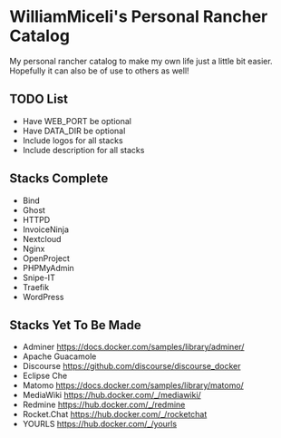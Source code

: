 # WilliamMiceli's Personal Rancher Catalog

My personal rancher catalog to make my own life just a little bit easier.
Hopefully it can also be of use to others as well!

## TODO List

* Have WEB_PORT be optional
* Have DATA_DIR be optional
* Include logos for all stacks
* Include description for all stacks

## Stacks Complete

* Bind
* Ghost
* HTTPD
* InvoiceNinja
* Nextcloud
* Nginx
* OpenProject
* PHPMyAdmin
* Snipe-IT
* Traefik
* WordPress

## Stacks Yet To Be Made

* Adminer <https://docs.docker.com/samples/library/adminer/>
* Apache Guacamole
* Discourse <https://github.com/discourse/discourse_docker>
* Eclipse Che
* Matomo <https://docs.docker.com/samples/library/matomo/>
* MediaWiki <https://hub.docker.com/_/mediawiki/>
* Redmine <https://hub.docker.com/_/redmine>
* Rocket.Chat <https://hub.docker.com/_/rocketchat>
* YOURLS <https://hub.docker.com/_/yourls>
